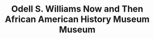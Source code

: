 ---
layout: repo
title: "Odell S. Williams Now and Then African American History Museum Museum"
id: 24817
permalink: repos/24817/
---